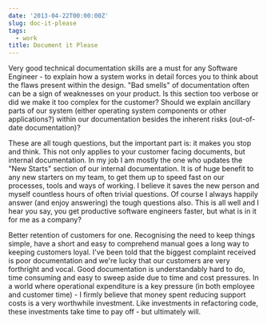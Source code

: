 ```yaml
---
date: '2013-04-22T00:00:00Z'
slug: doc-it-please
tags:
  - work
title: Document it Please
---
```


Very good technical documentation skills are a must for any Software Engineer -
to explain how a system works in detail forces you to think about the flaws
present within the design. "Bad smells" of documentation often can be a sign of
weaknesses on your product. Is this section too verbose or did we make it too
complex for the customer? Should we explain ancillary parts of our system
(either operating system components or other applications?) within our
documentation besides the inherent risks (out-of-date documentation)?

These are all tough questions, but the important part is: it makes you stop and
think. This not only applies to your customer facing documents, but internal
documentation. In my job I am mostly the one who updates the "New Starts"
section of our internal documentation. It is of huge benefit to any new starters
on my team, to get them up to speed fast on our processes, tools and ways of
working. I believe it saves the new person and myself countless hours of often
trivial questions. Of course I always happily answer (and enjoy answering) the
tough questions also. This is all well and I hear you say, you get productive
software engineers faster, but what is in it for me as a company?

Better retention of customers for one. Recognising the need to keep things
simple, have a short and easy to comprehend manual goes a long way to keeping
customers loyal. I've been told that the biggest complaint received is poor
documentation and we're lucky that our customers are very forthright and vocal.
Good documentation is understandably hard to do, time consuming and easy to
sweep aside due to time and cost pressures. In a world where operational
expenditure is a key pressure (in both employee and customer time) - I firmly
believe that money spent reducing support costs is a very worthwhile investment.
Like investments in refactoring code, these investments take time to pay off -
but ultimately will.
